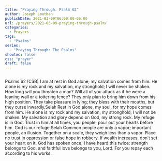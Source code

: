 ```yaml
---
title: "Praying Through: Psalm 62"
author: Joseph Louthan
publishDate: 2021-03-09T06:00:00-06:00
url: /prayers/2021-03-09-praying-through-psalm/
categories:
  - Prayers
tags:
  - "Psalms"
series:
  - "Praying Through: The Psalms"
showtoc: false
css: "prayer"
draft: false
---
```

<div style="font-variant: small-caps;">

</div>

```text

```

Psalms 62 (CSB) I am at rest in God alone;
my salvation comes from him.
He alone is my rock and my salvation,
my stronghold; I will never be shaken.
How long will you threaten a man?
Will all of you attack
as if he were a leaning wall
or a tottering fence?
They only plan to bring him down
from his high position.
They take pleasure in lying;
they bless with their mouths,
but they curse inwardly.Selah
Rest in God alone, my soul,
for my hope comes from him.
He alone is my rock and my salvation,
my stronghold; I will not be shaken.
My salvation and glory depend on God, my strong rock.
My refuge is in God.
Trust in him at all times, you people;
pour out your hearts before him.
God is our refuge.Selah
Common people are only a vapor;
important people, an illusion.
Together on a scale,
they weigh less than a vapor.
Place no trust in oppression
or false hope in robbery.
If wealth increases,
don’t set your heart on it.
God has spoken once;
I have heard this twice:
strength belongs to God,
and faithful love belongs to you, Lord.
For you repay each according to his works.